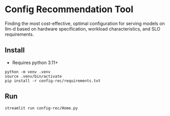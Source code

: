 # Config Recommendation Tool

Finding the most cost-effective, optimal configuration for serving models on llm-d based on hardware specification, workload characteristics, and SLO requirements.

## Install

* Requires python 3.11+

```
python -m venv .venv
source .venv/bin/activate
pip install -r config-rec/requirements.txt
```

## Run

```
streamlit run config-rec/Home.py
```